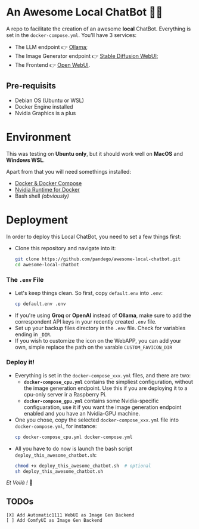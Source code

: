 # An Awesome Local ChatBot 🦾🤖
A repo to facilitate the creation of an awesome **local** ChatBot.
Everything is set in the `docker-compose.yml`. You'll have 3 services:
  - The LLM endpoint 👉 [Ollama](https://ollama.com/library);
  - The Image Generator endpoint 👉 [Stable Diffusion WebUI](https://github.com/AUTOMATIC1111/stable-diffusion-webui);
  - The Frontend 👉 [Open WebUI](https://docs.openwebui.com/).

## Pre-requisits
- Debian OS (Ubuntu or WSL)
- Docker Engine installed
- Nvidia Graphics is a plus

# Environment
This was testing on **Ubuntu only**, but it should work well on **MacOS** and **Windows WSL**.

Apart from that you will need somethings installed:

- [Docker & Docker Compose](https://docs.docker.com/desktop/install/ubuntu/)
- [Nvidia Runtime for Docker](https://docs.nvidia.com/datacenter/cloud-native/container-toolkit/latest/install-guide.html#installation)
- Bash shell _(obviously)_

# Deployment
In order to deploy this Local ChatBot, you need to set a few things first:
- Clone this repository and navigate into it:
  ```bash
  git clone https://github.com/pandego/awesome-local-chatbot.git
  cd awesome-local-chatbot
  ```
  
### The `.env` File
- Let's keep things clean. So first, copy `default.env` into `.env`:
  ```bash
  cp default.env .env
  ```
- If you're using **Groq** or **OpenAI** instead of **Ollama**, make sure to add the correspondent API keys in your recently created `.env` file.
- Set up your backup files directory in the `.env` file. Check for variables ending in `_DIR`.
- If you wish to customize the icon on the WebAPP, you can add your own, simple replace the path on the varable `CUSTOM_FAVICON_DIR`

### Deploy it!
- Everything is set in the `docker-compose_xxx.yml` files, and there are two:
  - **`docker-compose_cpu.yml`** contains the simpliest configuration, without the image generation endpoint. Use this if you are deploying it to a cpu-only server ir a Raspberry Pi.
  - **`docker-compose_gpu.yml`** contains some Nvidia-specific configuaration, use it if you want the image generation endpoint enabled and you have an Nvidia-GPU machine.
- One you chose, copy the selected `docker-compose_xxx.yml` file into `docker-compose.yml`, for instance:
    ```bash
    cp docker-compose_cpu.yml docker-compose.yml
    ```
- All you have to do now is launch the bash script `deploy_this_awesome_chatbot.sh`:
    ```bash
    chmod +x deploy_this_awesome_chatbot.sh  # optional
    sh deploy_this_awesome_chatbot.sh
    ```
_Et Voilà !_ 🎈

## TODOs
    [X] Add Automatic1111 WebUI as Image Gen Backend
    [ ] Add ComfyUI as Image Gen Backend
